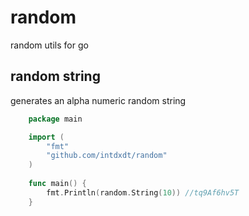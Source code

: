 # random
random utils for go
## random string 
generates an alpha numeric random string 
```go
    package main

    import (
        "fmt"
        "github.com/intdxdt/random"
    )
    
    func main() {
        fmt.Println(random.String(10)) //tq9Af6hv5T
    }
```